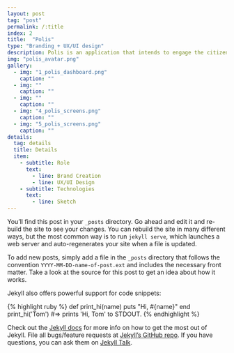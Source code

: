 ```yaml
---
layout: post
tag: "post"
permalink: /:title
index: 2
title:  "Polis"
type: "Branding + UX/UI design"
description: Polis is an application that intends to engage the citizens to participate in the decisions of his country, city, company, school or any other institution he belongs to, by creating a voting system that allows the user to give is opinion and to see the general public decision. This application makes possible for the user to approve and disapprove ideas that can be added to the application by a another citizen, a deputy or another entity, which makes possible to collect the public opinion outside the standard voting system. This project consisted in the development of the brand and the UX/UI design of the application screens.
img: "polis_avatar.png"
gallery:
  - img: "1_polis_dashboard.png"
    caption: ""
  - img: ""
    caption: ""
  - img: ""
    caption: ""
  - img: "4_polis_screens.png"
    caption: ""
  - img: "5_polis_screens.png"
    caption: ""
details:
  tag: details
  title: Details
  item:
    - subtitle: Role
      text:
        - line: Brand Creation
        - line: UX/UI Design
    - subtitle: Technologies
      text:
        - line: Sketch
---
```

You’ll find this post in your `_posts` directory. Go ahead and edit it and re-build the site to see your changes. You can rebuild the site in many different ways, but the most common way is to run `jekyll serve`, which launches a web server and auto-regenerates your site when a file is updated.

To add new posts, simply add a file in the `_posts` directory that follows the convention `YYYY-MM-DD-name-of-post.ext` and includes the necessary front matter. Take a look at the source for this post to get an idea about how it works.

Jekyll also offers powerful support for code snippets:

{% highlight ruby %}
def print_hi(name)
  puts "Hi, #{name}"
end
print_hi('Tom')
#=> prints 'Hi, Tom' to STDOUT.
{% endhighlight %}

Check out the [Jekyll docs][jekyll-docs] for more info on how to get the most out of Jekyll. File all bugs/feature requests at [Jekyll’s GitHub repo][jekyll-gh]. If you have questions, you can ask them on [Jekyll Talk][jekyll-talk].

[jekyll-docs]: https://jekyllrb.com/docs/home
[jekyll-gh]:   https://github.com/jekyll/jekyll
[jekyll-talk]: https://talk.jekyllrb.com/
